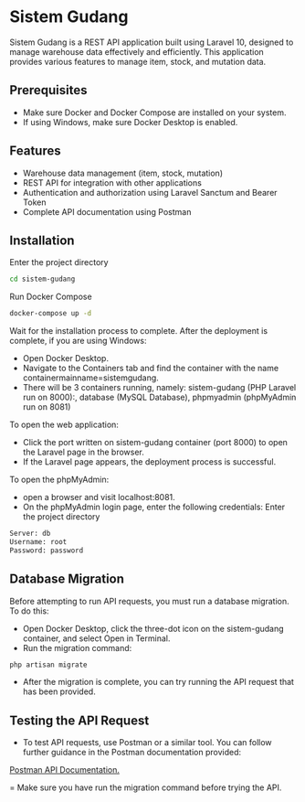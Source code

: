 # Sistem Gudang

Sistem Gudang is a REST API application built using Laravel 10, designed to manage warehouse data effectively and efficiently. This application provides various features to manage item, stock, and mutation data.

## Prerequisites

- Make sure Docker and Docker Compose are installed on your system.
- If using Windows, make sure Docker Desktop is enabled.


## Features

- Warehouse data management (item, stock, mutation)
- REST API for integration with other applications
- Authentication and authorization using Laravel Sanctum and Bearer Token
- Complete API documentation using Postman


## Installation

Enter the project directory
```bash
cd sistem-gudang
```
Run Docker Compose
```bash
docker-compose up -d
```
Wait for the installation process to complete. 
After the deployment is complete, if you are using Windows:

- Open Docker Desktop.
- Navigate to the Containers tab and find the container with the name containermainname=sistemgudang.
- There will be 3 containers running, namely: sistem-gudang (PHP Laravel run on 8000):, database (MySQL Database), phpmyadmin (phpMyAdmin run on 8081)

To open the web application:
- Click the port written on sistem-gudang container (port 8000) to open the Laravel page in the browser.
- If the Laravel page appears, the deployment process is successful.

To open the phpMyAdmin:
- open a browser and visit localhost:8081.
- On the phpMyAdmin login page, enter the following credentials:
Enter the project directory
```bash
Server: db
Username: root
Password: password
```

## Database Migration

Before attempting to run API requests, you must run a database migration. To do this:
- Open Docker Desktop, click the three-dot icon on the sistem-gudang container, and select Open in Terminal.
- Run the migration command:
```bash
php artisan migrate
```
- After the migration is complete, you can try running the API request that has been provided.

## Testing the API Request

- To test API requests, use Postman or a similar tool. You can follow further guidance in the Postman documentation provided:
 
[Postman API Documentation.](https://documenter.getpostman.com/view/23044633/2sAXqwYzcA)

= Make sure you have run the migration command before trying the API.
